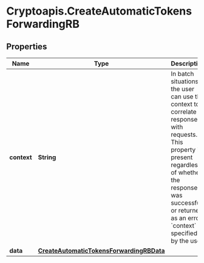 # Cryptoapis.CreateAutomaticTokensForwardingRB

## Properties

Name | Type | Description | Notes
------------ | ------------- | ------------- | -------------
**context** | **String** | In batch situations the user can use the context to correlate responses with requests. This property is present regardless of whether the response was successful or returned as an error. &#x60;context&#x60; is specified by the user. | [optional] 
**data** | [**CreateAutomaticTokensForwardingRBData**](CreateAutomaticTokensForwardingRBData.md) |  | 


